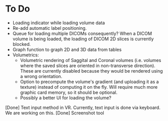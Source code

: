 
To Do
===========================================================================

- Loading indicator while loading volume data
- Re-add automatic label positioning.
- Queue for loading multiple DICOMs consequently? When a DICOM volume is being loaded, the loading of DICOM 2D slices is currently blocked.
- Graph function to graph 2D and 3D data from tables
- Volumetrics:
	- Volumetric rendering of Saggital and Coronal volumes (i.e. volumes where the saved slices are oriented in non-transverse direction). These are currently disabled because they would be rendered using a wrong orientation.
	- Option to precompute the volume's gradient (and uploading it as a texture) instead of computing it on the fly. Will require much more graphic card memory, so it should be optional.
	- Possibly a better UI for loading the volume?

[Done] Text input method in VR. Currently, text input is done via keyboard. We are working on this.
[Done] Screenshot tool